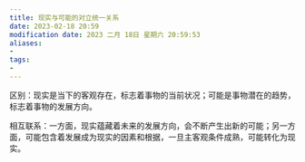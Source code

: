 ```yaml
---
title: 现实与可能的对立统一关系
date: 2023-02-18 20:59
modification date: 2023 二月 18日 星期六 20:59:53
aliases: 
- 
tags: 
- 
---
```


区别：现实是当下的客观存在，标志着事物的当前状况；可能是事物潜在的趋势，标志着事物的发展方向。

相互联系：一方面，现实蕴藏着未来的发展方向，会不断产生出新的可能；另一方面，可能包含着发展成为现实的因素和根据，一旦主客观条件成熟，可能转化为现实。
